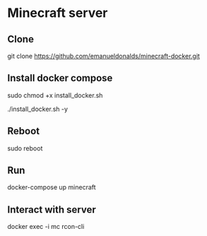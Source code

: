 # Minecraft server

## Clone
git clone https://github.com/emanueldonalds/minecraft-docker.git

## Install docker compose
sudo chmod +x install_docker.sh

./install_docker.sh -y

## Reboot
sudo reboot

## Run
docker-compose up minecraft

## Interact with server
docker exec -i mc rcon-cli
